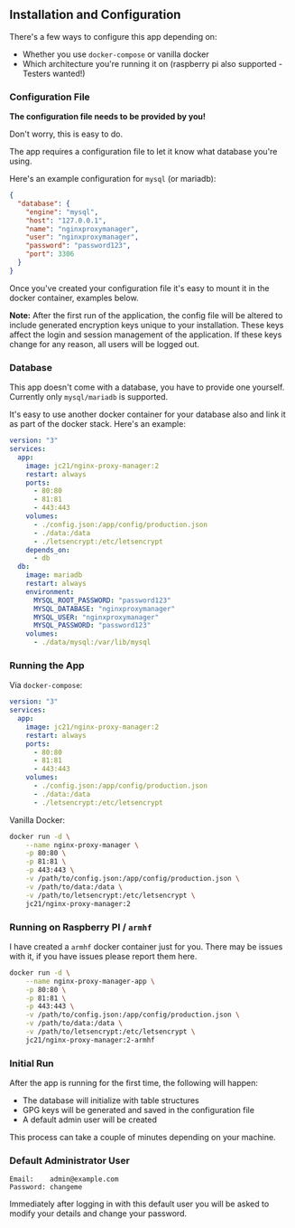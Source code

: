 ## Installation and Configuration

There's a few ways to configure this app depending on:

- Whether you use `docker-compose` or vanilla docker
- Which architecture you're running it on (raspberry pi also supported - Testers wanted!)

### Configuration File

**The configuration file needs to be provided by you!**

Don't worry, this is easy to do.

The app requires a configuration file to let it know what database you're using.

Here's an example configuration for `mysql` (or mariadb):

```json
{
  "database": {
    "engine": "mysql",
    "host": "127.0.0.1",
    "name": "nginxproxymanager",
    "user": "nginxproxymanager",
    "password": "password123",
    "port": 3306
  }
}
```

Once you've created your configuration file it's easy to mount it in the docker container, examples below.

**Note:** After the first run of the application, the config file will be altered to include generated encryption keys unique to your installation. These keys
affect the login and session management of the application. If these keys change for any reason, all users will be logged out.


### Database

This app doesn't come with a database, you have to provide one yourself. Currently only `mysql/mariadb` is supported.

It's easy to use another docker container for your database also and link it as part of the docker stack. Here's an example:

```yml
version: "3"
services:
  app:
    image: jc21/nginx-proxy-manager:2
    restart: always
    ports:
      - 80:80
      - 81:81
      - 443:443
    volumes:
      - ./config.json:/app/config/production.json
      - ./data:/data
      - ./letsencrypt:/etc/letsencrypt
    depends_on:
      - db
  db:
    image: mariadb
    restart: always
    environment:
      MYSQL_ROOT_PASSWORD: "password123"
      MYSQL_DATABASE: "nginxproxymanager"
      MYSQL_USER: "nginxproxymanager"
      MYSQL_PASSWORD: "password123"
    volumes:
      - ./data/mysql:/var/lib/mysql
```


### Running the App

Via `docker-compose`:

```yml
version: "3"
services:
  app:
    image: jc21/nginx-proxy-manager:2
    restart: always
    ports:
      - 80:80
      - 81:81
      - 443:443
    volumes:
      - ./config.json:/app/config/production.json
      - ./data:/data
      - ./letsencrypt:/etc/letsencrypt
```

Vanilla Docker:

```bash
docker run -d \
    --name nginx-proxy-manager \
    -p 80:80 \
    -p 81:81 \
    -p 443:443 \
    -v /path/to/config.json:/app/config/production.json \
    -v /path/to/data:/data \
    -v /path/to/letsencrypt:/etc/letsencrypt \
    jc21/nginx-proxy-manager:2
```


### Running on Raspberry PI / `armhf`

I have created a `armhf` docker container just for you. There may be issues with it,
if you have issues please report them here.

```bash
docker run -d \
    --name nginx-proxy-manager-app \
    -p 80:80 \
    -p 81:81 \
    -p 443:443 \
    -v /path/to/config.json:/app/config/production.json \
    -v /path/to/data:/data \
    -v /path/to/letsencrypt:/etc/letsencrypt \
    jc21/nginx-proxy-manager:2-armhf
```


### Initial Run

After the app is running for the first time, the following will happen:

- The database will initialize with table structures
- GPG keys will be generated and saved in the configuration file
- A default admin user will be created

This process can take a couple of minutes depending on your machine.


### Default Administrator User

```
Email:    admin@example.com
Password: changeme
```

Immediately after logging in with this default user you will be asked to modify your details and change your password.
